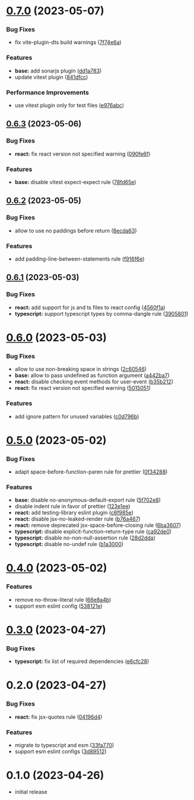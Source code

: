 # [0.7.0](https://github.com/azat-io/eslint-config/compare/v0.6.3...v0.7.0) (2023-05-07)


### Bug Fixes

* fix vite-plugin-dts build warnings ([7f74e6a](https://github.com/azat-io/eslint-config/commit/7f74e6a37c7e3af95e81fbcd02ddf883469ab58e))


### Features

* **base:** add sonarjs plugin ([dd1a783](https://github.com/azat-io/eslint-config/commit/dd1a783383863ce028012d69ba2ff081fe26f3a1))
* update vitest plugin ([841dfcc](https://github.com/azat-io/eslint-config/commit/841dfcc7868b46d818d864e8fd659f858f1edef0))


### Performance Improvements

* use vitest plugin only for test files ([e976abc](https://github.com/azat-io/eslint-config/commit/e976abc0f69490bfee1899c20f29e22d37b58a30))



## [0.6.3](https://github.com/azat-io/eslint-config/compare/v0.6.2...v0.6.3) (2023-05-06)


### Bug Fixes

* **react:** fix react version not specified warning ([090fe6f](https://github.com/azat-io/eslint-config/commit/090fe6f17e129a13e82275cbda405dc923917dee))


### Features

* **base:** disable vitest expect-expect rule ([78fd65e](https://github.com/azat-io/eslint-config/commit/78fd65e3ca6225065e678e23d514cfa718d13aea))



## [0.6.2](https://github.com/azat-io/eslint-config/compare/v0.6.1...v0.6.2) (2023-05-05)


### Bug Fixes

* allow to use no paddings before return ([8ecda63](https://github.com/azat-io/eslint-config/commit/8ecda63797d6b970462b5fa9bc1c82c58ae90fe2))


### Features

* add padding-line-between-statements rule ([f916f6e](https://github.com/azat-io/eslint-config/commit/f916f6e79d6fb046556cce42196b1dcaf9ec8e9f))



## [0.6.1](https://github.com/azat-io/eslint-config/compare/v0.6.0...v0.6.1) (2023-05-03)


### Bug Fixes

* **react:** add support for js and ts files to react config ([4560f1a](https://github.com/azat-io/eslint-config/commit/4560f1a0f6c3960902b89e7fd54f62ffb1af7f99))
* **typescript:** support typescript types by comma-dangle rule ([3905801](https://github.com/azat-io/eslint-config/commit/3905801627a76b6069e3575cca6dfd4a5703c100))



# [0.6.0](https://github.com/azat-io/eslint-config/compare/v0.5.0...v0.6.0) (2023-05-03)


### Bug Fixes

* allow to use non-breaking space in strings ([2c60546](https://github.com/azat-io/eslint-config/commit/2c6054602a26d99a74e470ac500b8c3679e6a857))
* **base:** allow to pass undefined as function argument ([a442ba7](https://github.com/azat-io/eslint-config/commit/a442ba7c6ccb77a928e11f26eb25c39538afaf05))
* **react:** disable checking event methods for user-event ([b35b212](https://github.com/azat-io/eslint-config/commit/b35b2123d2e6185502c2f0fb984baa43c5e25b41))
* **react:** fix react version not specified warning ([5015051](https://github.com/azat-io/eslint-config/commit/50150518dff996fcd523a5b081dd55bfc48fe859))


### Features

* add ignore pattern for unused variables ([c0d796b](https://github.com/azat-io/eslint-config/commit/c0d796bdf381493531d30f35dc8b4904a1fb83e0))



# [0.5.0](https://github.com/azat-io/eslint-config/compare/v0.4.0...v0.5.0) (2023-05-02)


### Bug Fixes

* adapt space-before-function-paren rule for prettier ([0f34288](https://github.com/azat-io/eslint-config/commit/0f342882bca091c7798e693cfd81b3217ad9806d))


### Features

* **base:** disable no-anonymous-default-export rule ([5f702e8](https://github.com/azat-io/eslint-config/commit/5f702e84e5060a203ff79c3211126bd363c4778a))
* disable indent rule in favor of prettier ([123e1ee](https://github.com/azat-io/eslint-config/commit/123e1ee16080a2a1ec96c8619cb5fe7b16b77bbc))
* **react:** add testing-library eslint plugin ([c6f985e](https://github.com/azat-io/eslint-config/commit/c6f985e76d7bd5ce8e4ba569faad427bdbd8401a))
* **react:** disable jsx-no-leaked-render rule ([b76a467](https://github.com/azat-io/eslint-config/commit/b76a46703c742582c93287532f9880d8171e9daf))
* **react:** remove deprecated jsx-space-before-closing rule ([6ba3607](https://github.com/azat-io/eslint-config/commit/6ba36074ceadf3a1d352dacee4c32d4a6cf8637d))
* **typescript:** disable explicit-function-return-type rule ([ca92de0](https://github.com/azat-io/eslint-config/commit/ca92de0501c0722daa3b1a198ac0848ff1fc6445))
* **typescript:** disable no-non-null-assertion rule ([28d2dda](https://github.com/azat-io/eslint-config/commit/28d2ddae0a77bf85571e9ca65d35d57b2e4cb4ff))
* **typescript:** disable no-undef rule ([b1a3000](https://github.com/azat-io/eslint-config/commit/b1a3000b6ccc53837d83dc672498c4b60ae0a472))



# [0.4.0](https://github.com/azat-io/eslint-config/compare/v0.3.0...v0.4.0) (2023-05-02)


### Features

* remove no-throw-literal rule ([66e8a4b](https://github.com/azat-io/eslint-config/commit/66e8a4b596bc76047f47c4ff47a0ef7825b086ec))
* support esm eslint config ([538121e](https://github.com/azat-io/eslint-config/commit/538121ef6cbb1236a0d1527900a452ac6ace1a7c))



# [0.3.0](https://github.com/azat-io/eslint-config/compare/v0.2.0...v0.3.0) (2023-04-27)


### Bug Fixes

* **typescript:** fix list of required dependencies ([e6cfc28](https://github.com/azat-io/eslint-config/commit/e6cfc286f51552ca956c83d1553c22114376422f))



# 0.2.0 (2023-04-27)


### Bug Fixes

* **react:** fix jsx-quotes rule ([04196d4](https://github.com/azat-io/eslint-config/commit/04196d43316ccded32ceb4300f4e6448bae2114e))


### Features

* migrate to typescript and esm ([33fa770](https://github.com/azat-io/eslint-config/commit/33fa7708d5da74a65d4f7f9c255548d1ef228a7a))
* support esm eslint configs ([3d89512](https://github.com/azat-io/eslint-config/commit/3d89512bea87c5c5a1dcc146bd9c1674c3a9ff6f))



# 0.1.0 (2023-04-26)

* initial release

